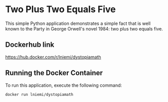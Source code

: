 # Two Plus Two Equals Five

This simple Python application demonstrates a simple fact that is well known to the Party in George Orwell's novel 1984: two plus two equals five.

## Dockerhub link

https://hub.docker.com/r/lniemi/dystopiamath

## Running the Docker Container

To run this application, execute the following command:

```bash
docker run lniemi/dystopiamath
```
